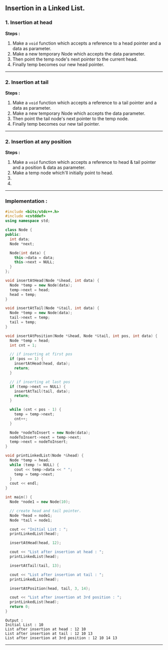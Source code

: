 ## Insertion in a Linked List.

### 1. Insertion at head

**Steps :**

1. Make a `void` function which accepts a reference to a head pointer and a data as parameter.
2. Make a new temporary Node which accepts the data parameter.
3. Then point the temp node's next pointer to the current head.
4. Finally temp becomes our new head pointer.

---

### 2. Insertion at tail

**Steps :**

1. Make a `void` function which accepts a reference to a tail pointer and a data as parameter.
2. Make a new temporary Node which accepts the data parameter.
3. Then point the tail node's next pointer to the temp node.
4. Finally temp becomes our new tail pointer.

---

### 2. Insertion at any position

**Steps :**

1. Make a `void` function which accepts a reference to head & tail pointer and a position & data as parameter.
2. Make a temp node which'll initially point to head.
3.
4.

---

### Implementation :

```cpp
#include <bits/stdc++.h>
#include <cstddef>
using namespace std;

class Node {
public:
  int data;
  Node *next;

  Node(int data) {
    this->data = data;
    this->next = NULL;
  }
};

void insertAtHead(Node *&head, int data) {
  Node *temp = new Node(data);
  temp->next = head;
  head = temp;
}

void insertAtTail(Node *&tail, int data) {
  Node *temp = new Node(data);
  tail->next = temp;
  tail = temp;
}

void insertAtPosition(Node *&head, Node *&tail, int pos, int data) {
  Node *temp = head;
  int cnt = 1;

  // if inserting at first pos
  if (pos == 1) {
    insertAtHead(head, data);
    return;
  }

  // if inserting at last pos
  if (temp->next == NULL) {
    insertAtTail(tail, data);
    return;
  }

  while (cnt < pos - 1) {
    temp = temp->next;
    cnt++;
  }

  Node *nodeToInsert = new Node(data);
  nodeToInsert->next = temp->next;
  temp->next = nodeToInsert;
}

void printLinkedList(Node *&head) {
  Node *temp = head;
  while (temp != NULL) {
    cout << temp->data << " ";
    temp = temp->next;
  }
  cout << endl;
}

int main() {
  Node *node1 = new Node(10);

  // create head and tail pointer.
  Node *head = node1;
  Node *tail = node1;

  cout << "Initial List : ";
  printLinkedList(head);

  insertAtHead(head, 12);

  cout << "List after insertion at head : ";
  printLinkedList(head);

  insertAtTail(tail, 13);

  cout << "List after insertion at tail : ";
  printLinkedList(head);

  insertAtPosition(head, tail, 3, 14);

  cout << "List after insertion at 3rd position : ";
  printLinkedList(head);
  return 0;
}
```

```
Output :
Initial List : 10
List after insertion at head : 12 10
List after insertion at tail : 12 10 13
List after insertion at 3rd position : 12 10 14 13
```

---
